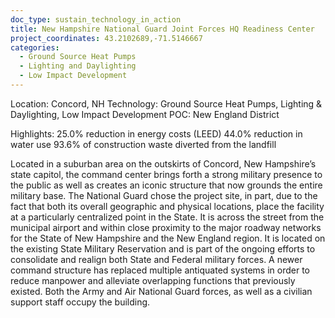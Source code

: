 ```yaml
---
doc_type: sustain_technology_in_action
title: New Hampshire National Guard Joint Forces HQ Readiness Center
project_coordinates: 43.2102689,-71.5146667
categories:
  - Ground Source Heat Pumps
  - Lighting and Daylighting
  - Low Impact Development
---
```


Location: Concord, NH
Technology: Ground Source Heat Pumps, Lighting & Daylighting, Low Impact Development
POC: New England District

Highlights:
25.0% reduction in energy costs (LEED)
44.0% reduction in water use
93.6% of construction waste diverted from the landfill

Located in a suburban area on the outskirts of Concord, New Hampshire’s state capitol, the command center brings forth a strong military presence to the public as well as creates an iconic structure that now grounds the entire military base. The National Guard chose the project site, in part, due to the fact that both its overall geographic and physical locations, place the facility at a particularly centralized point in the State. It is across the street from the municipal airport and within close proximity to the major roadway networks for the State of New Hampshire and the New England region. It is located on the existing State Military Reservation and is part of the ongoing efforts to consolidate and realign both State and Federal military forces. A newer command structure has replaced multiple antiquated systems in order to reduce manpower and alleviate overlapping functions that previously existed. Both the Army and Air National Guard forces, as well as a civilian support staff occupy the building.
